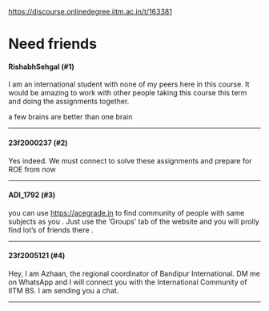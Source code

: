 https://discourse.onlinedegree.iitm.ac.in/t/163381

<html><head><meta charset='utf-8'><title>Need friends</title></head><body>
<h1>Need friends</h1>
<h4>RishabhSehgal (#1)</h4>
<p>I am an international student with none of my peers here in this course. It would be amazing to work with other people taking this course this term and doing the assignments together.</p>
<p>a few brains are better than one brain</p><hr>

<h4>23f2000237 (#2)</h4>
<p>Yes indeed. We must connect to solve these assignments and prepare for ROE from now</p><hr>

<h4>ADI_1792 (#3)</h4>
<p>you can use <a href="https://acegrade.in" rel="noopener nofollow ugc">https://acegrade.in</a> to find community of people with same subjects as you . Just use the ‘Groups’ tab of the website and you will prolly find lot’s of friends there .</p><hr>

<h4>23f2005121 (#4)</h4>
<p>Hey, I am Azhaan, the regional coordinator of Bandipur International. DM me on WhatsApp and I will connect you with the International Community of IITM BS. I am sending you a chat.</p><hr>

</body></html>